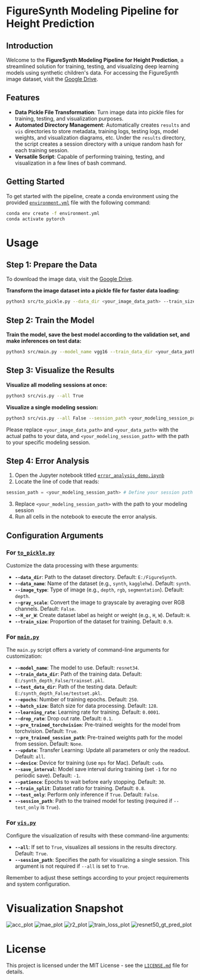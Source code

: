 # FigureSynth Modeling Pipeline for Height Prediction

## Introduction
Welcome to the **FigureSynth Modeling Pipeline for Height Prediction**, a streamlined solution for training, testing, and visualizing deep learning models using synthetic children's data. For accessing the FigureSynth image dataset, visit the [Google Drive](https://drive.google.com/drive/folders/1G_iDkUxcRPQat-vAUkzzzOrmXC4p3-6H?usp=drive_link).

## Features
- **Data Pickle File Transformation**: Turn image data into pickle files for training, testing, and visualization purposes.
- **Automated Directory Management**: Automatically creates `results` and `vis` directories to store metadata, training logs, testing logs, model weights, and visualization diagrams, etc. Under the `results` directory, the script creates a session directory with a unique random hash for each training session.
- **Versatile Script**: Capable of performing training, testing, and visualization in a few lines of bash command.

## Getting Started
To get started with the pipeline, create a conda environment using the provided [`environment.yml`](environment.yml) file with the following command:

```bash
conda env create -f environment.yml
conda activate pytorch
```

# Usage

## Step 1: Prepare the Data
To download the image data, visit the [Google Drive](https://drive.google.com/drive/folders/1G_iDkUxcRPQat-vAUkzzzOrmXC4p3-6H?usp=drive_link).

**Transform the image dataset into a pickle file for faster data loading:**
```bash
python3 src/to_pickle.py --data_dir <your_image_data_path> --train_size 0.9
```

## Step 2: Train the Model

**Train the model, save the best model according to the validation set, and make inferences on test data:**
```bash
python3 src/main.py --model_name vgg16 --train_data_dir <your_data_path> --epochs 200 --batch_size 64 --device cuda
```

## Step 3: Visualize the Results

**Visualize all modeling sessions at once:**
```bash
python3 src/vis.py --all True
```

**Visualize a single modeling session:**
```bash
python3 src/vis.py --all False --session_path <your_modeling_session_path>
```

Please replace `<your_image_data_path>` and `<your_data_path>` with the actual paths to your data, and `<your_modeling_session_path>` with the path to your specific modeling session.

## Step 4: Error Analysis

1. Open the Jupyter notebook titled [`error_analysis_demo.ipynb`](error_analysis_demo.ipynb)
2. Locate the line of code that reads:
```python
session_path = <your_modeling_session_path> # Define your session path
```
3. Replace `<your_modeling_session_path>` with the path to your modeling session
4. Run all cells in the notebook to execute the error analysis.


## Configuration Arguments

### For [`to_pickle.py`](src/to_pickle.py)
Customize the data processing with these arguments:

- **`--data_dir`**: Path to the dataset directory. Default: `E:/FigureSynth`.
- **`--data_name`**: Name of the dataset (e.g., `synth`, `kagglehw`). Default: `synth`.
- **`--image_type`**: Type of image (e.g., `depth`, `rgb`, `segmentation`). Default: `depth`.
- **`--gray_scale`**: Convert the image to grayscale by averaging over RGB channels. Default: `False`.
- **`--H_or_W`**: Create dataset label as height or weight (e.g., `H`, `W`). Default: `H`.
- **`--train_size`**: Proportion of the dataset for training. Default: `0.9`.

### For [`main.py`](src/main.py)
The `main.py` script offers a variety of command-line arguments for customization:

- **`--model_name`**: The model to use. Default: `resnet34`.
- **`--train_data_dir`**: Path of the training data. Default: `E:/synth_depth_False/trainset.pkl`.
- **`--test_data_dir`**: Path of the testing data. Default: `E:/synth_depth_False/testset.pkl`.
- **`--epochs`**: Number of training epochs. Default: `250`.
- **`--batch_size`**: Batch size for data processing. Default: `128`.
- **`--learning_rate`**: Learning rate for training. Default: `0.0001`.
- **`--drop_rate`**: Drop out rate. Default: `0.1`.
- **`--pre_trained_torchvision`**: Pre-trained weights for the model from torchvision. Default: `True`.
- **`--pre_trained_session_path`**: Pre-trained weights path for the model from session. Default: `None`.
- **`--update`**: Transfer Learning: Update all parameters or only the readout. Default: `all`.
- **`--device`**: Device for training (use `mps` for Mac). Default: `cuda`.
- **`--save_interval`**: Model save interval during training (set `-1` for no periodic save). Default: `-1`.
- **`--patience`**: Epochs to wait before early stopping. Default: `30`.
- **`--train_split`**: Dataset ratio for training. Default: `0.8`.
- **`--test_only`**: Perform only inference if `True`. Default: `False`.
- **`--session_path`**: Path to the trained model for testing (required if `--test_only` is `True`).

### For [`vis.py`](src/vis.py)
Configure the visualization of results with these command-line arguments:

- **`--all`**: If set to `True`, visualizes all sessions in the results directory. Default: `True`.
- **`--session_path`**: Specifies the path for visualizing a single session. This argument is not required if `--all` is set to `True`.

Remember to adjust these settings according to your project requirements and system configuration.

# Visualization Snapshot
![acc_plot](https://github.com/hiyuantang/modeling_pipeline/assets/24949723/386142b2-9bd3-4f99-9317-a9cd3f6564e0)
![mae_plot](https://github.com/hiyuantang/modeling_pipeline/assets/24949723/7e16b064-881b-4bcd-ab44-cae6f0844846)
![r2_plot](https://github.com/hiyuantang/modeling_pipeline/assets/24949723/9ba7a287-467d-490e-8fd3-6371ac29f1ab)
![train_loss_plot](https://github.com/hiyuantang/modeling_pipeline/assets/24949723/818ba8e7-7328-4866-9925-a7a0cdc07bc7)
![resnet50_gt_pred_plot](https://github.com/hiyuantang/modeling_pipeline/assets/24949723/48c580db-1665-41b6-8be2-dd0c3fcbe330)


# License
This project is licensed under the MIT License - see the [`LICENSE.md`](LICENSE) file for details.
